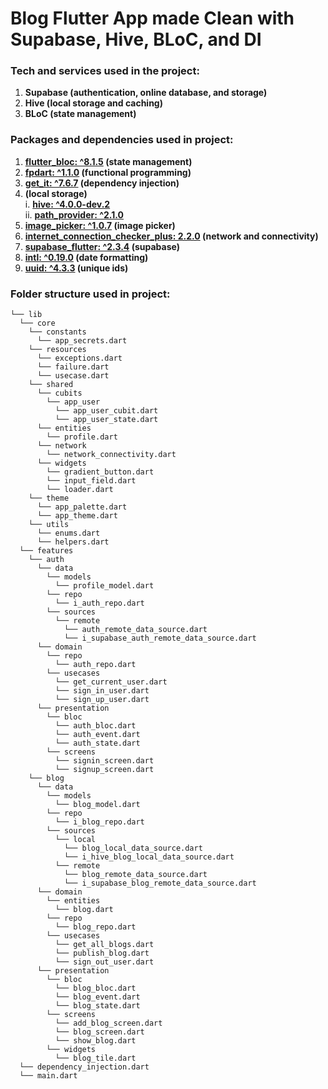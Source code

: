 <h1>Blog Flutter App made Clean with Supabase, Hive, BLoC, and DI

### Tech and services used in the project:
1. **Supabase (authentication, online database, and storage)**
2. **Hive (local storage and caching)**
3. **BLoC (state management)**

### Packages and dependencies used in project:
1. **[flutter_bloc: ^8.1.5](https://www.pub.dev/packages/flutter_bloc) (state management)**  
2. **[fpdart: ^1.1.0](https://www.pub.dev/packages/fpdart) (functional programming)**  
3. **[get_it: ^7.6.7](https://www.pub.dev/packages/get_it) (dependency injection)**  
4. **(local storage)**  
    i. [**hive: ^4.0.0-dev.2**](https://www.pub.dev/packages/hive)  
    ii. [**path_provider: ^2.1.0**](https://www.pub.dev/packages/path_provider)  
5. **[image_picker: ^1.0.7](https://www.pub.dev/packages/image_picker) (image picker)**  
6. **[internet_connection_checker_plus: 2.2.0](https://www.pub.dev/packages/internet_connection_checker_plus) (network and connectivity)**  
7. **[supabase_flutter: ^2.3.4](https://www.pub.dev/packages/supabase_flutter) (supabase)**  
8. **[intl: ^0.19.0](https://www.pub.dev/packages/intl) (date formatting)**  
9. **[uuid: ^4.3.3](https://www.pub.dev/packages/uuid) (unique ids)**  

### Folder structure used in project:
```
└── lib
  └── core
    └── constants
      └── app_secrets.dart
    └── resources
      └── exceptions.dart
      └── failure.dart
      └── usecase.dart
    └── shared
      └── cubits
        └── app_user
          └── app_user_cubit.dart
          └── app_user_state.dart
      └── entities
        └── profile.dart
      └── network
        └── network_connectivity.dart
      └── widgets
        └── gradient_button.dart
        └── input_field.dart
        └── loader.dart
    └── theme
      └── app_palette.dart
      └── app_theme.dart
    └── utils
      └── enums.dart
      └── helpers.dart
  └── features
    └── auth
      └── data
        └── models
          └── profile_model.dart
        └── repo
          └── i_auth_repo.dart
        └── sources
          └── remote
            └── auth_remote_data_source.dart
            └── i_supabase_auth_remote_data_source.dart
      └── domain
        └── repo
          └── auth_repo.dart
        └── usecases
          └── get_current_user.dart
          └── sign_in_user.dart
          └── sign_up_user.dart
      └── presentation
        └── bloc
          └── auth_bloc.dart
          └── auth_event.dart
          └── auth_state.dart
        └── screens
          └── signin_screen.dart
          └── signup_screen.dart
    └── blog
      └── data
        └── models
          └── blog_model.dart
        └── repo
          └── i_blog_repo.dart
        └── sources
          └── local
            └── blog_local_data_source.dart
            └── i_hive_blog_local_data_source.dart
          └── remote
            └── blog_remote_data_source.dart
            └── i_supabase_blog_remote_data_source.dart
      └── domain
        └── entities
          └── blog.dart
        └── repo
          └── blog_repo.dart
        └── usecases
          └── get_all_blogs.dart
          └── publish_blog.dart
          └── sign_out_user.dart
      └── presentation
        └── bloc
          └── blog_bloc.dart
          └── blog_event.dart
          └── blog_state.dart
        └── screens
          └── add_blog_screen.dart
          └── blog_screen.dart
          └── show_blog.dart
        └── widgets
          └── blog_tile.dart
  └── dependency_injection.dart
  └── main.dart
```